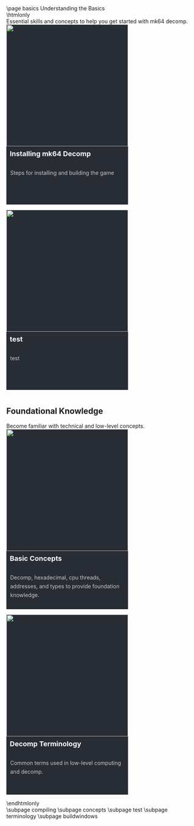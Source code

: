 \page basics Understanding the Basics

\htmlonly

Essential skills and concepts to help you get started with mk64 decomp.

<style>
.pagebutton {
    display: inline-block;
    margin-right: 1em;
    margin-bottom: 1em;
}
.pagelink {
    display: block;
    background-color: rgb(40, 44, 52);
    width: 320px;
    box-shadow: 0 0 0 0;
    transition: 0.3s ease;
}
.pagelink:hover {
  box-shadow: 0 5px 15px 5px rgba(0,0,0,1);

}
.pagelink:hover img {
  transform: scale3d(1.1,1.1,1.1);

}
.pageimg {
    display: inline-block;
    width: 100%;
    position: relative;
    overflow: hidden;
}
.pageimg img {
    transition: 0.3s ease;
}
.content {
    color: white;
    font-size: 1em;
    padding: 0;
    margin: 0;
}
.pageheading {
    padding: .5em .5em;
    font-size: 18px;
    color: white;
    font-weight: bold;
    text-decoration: none;
}
.pagedescription {
    color: #fff;
    border-color: transparent;
    opacity: 0.75;
    height: 84px;
    text-overflow: ellipsis;
    overflow: hidden;
    margin-top: 10px;
    display: block;
    padding: 10px;
    text-decoration: none;
    line-height: 1.64em;
    font-size: 1em;
    font-weight: normal;
    text-decoration: none;
}
.pagea {
    display: inline-block;
}
.pagea:link {
    text-decoration: none;
}
.pagea:visited {
    text-decoration: none;
}
.pagea:hover {
    text-decoration: none;
}
.pagea:active {
    text-decoration: none;
}
p {
    margin: 0;
    padding: 0;
}
</style>
<div class="pagebutton">
<a class="pagea" href="compiling.html">
<div class="pagelink">
  <div class="pageimg"><img width=320 src="buttonimage.png" /></div>
  <div class="content">
    <div class="pageheading">Installing mk64 Decomp</div>
    <div class="pagedescription">
      <p>Steps for installing and building the game</p>
    </div>
  </div>
</div>
</a>
</div>

<div class="pagebutton">
<a class="pagea" href="test.html">
<div class="pagelink">
  <div class="pageimg"><img width=320 src="buttonimage.png" /></div>
  <div class="content">
    <div class="pageheading">test</div>
    <div class="pagedescription">
      <p>test</p>
    </div>
  </div>
</div>
</a>
</div class="pagebutton">


<h2>Foundational Knowledge</h2>
<p>Become familiar with technical and low-level concepts.</p>

<div class="pagebutton">
<a class="pagea" href="basicconcepts.html">
<div class="pagelink">
  <div class="pageimg"><img width=320 src="buttonimage.png" /></div>
  <div class="content">
    <div class="pageheading">Basic Concepts</div>
    <div class="pagedescription">
      <p>Decomp, hexadecimal, cpu threads, addresses, and types to provide foundation knowledge.</p>
    </div>
  </div>
</div>
</a>
</div>

<div class="pagebutton">
<a class="pagea" href="terminology.html">
<div class="pagelink">
  <div class="pageimg"><img width=320 src="buttonimage.png" /></div>
  <div class="content">
    <div class="pageheading">Decomp Terminology</div>
    <div class="pagedescription">
      <p>Common terms used in low-level computing and decomp.</p>
    </div>
  </div>
</div>
</a>
</div>

\endhtmlonly

\subpage compiling
\subpage concepts
\subpage test
\subpage terminology
\subpage buildwindows
